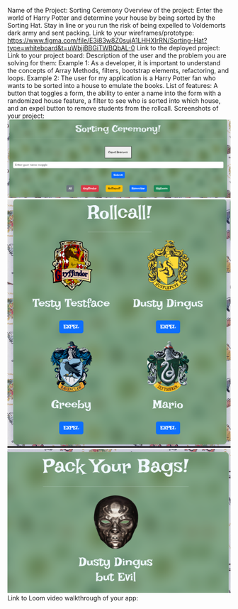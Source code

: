 Name of the Project: Sorting Ceremony
Overview of the project: Enter the world of Harry Potter and determine your house by being sorted by the Sorting Hat. Stay in line or you run the risk of being expelled to Voldemorts dark army and sent packing. 
Link to your wireframes/prototype: https://www.figma.com/file/E3i83w8Z0sujA1LHHXIrRN/Sorting-Hat?type=whiteboard&t=uWbjiBBGiTWBQbAL-0
Link to the deployed project:
Link to your project board:
Description of the user and the problem you are solving for them:
Example 1: As a developer, it is important to understand the concepts of Array Methods, filters, bootstrap elements, refactoring, and loops.
Example 2: The user for my application is a Harry Potter fan who wants to be sorted into a house to emulate the books. 
List of features: A button that toggles a form, the ability to enter a name into the form with a randomized house feature, a filter to see who is sorted into which house, and an expel button to remove students from the rollcall.
Screenshots of your project:
![Alt text](image.png)
![Alt text](image-1.png)
![Alt text](image-2.png)
Link to Loom video walkthrough of your app:
